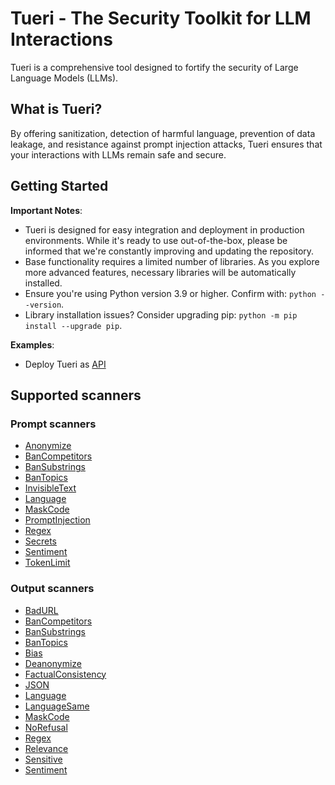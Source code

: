 # Tueri - The Security Toolkit for LLM Interactions

Tueri is a comprehensive tool designed to fortify the security of Large Language Models (LLMs).

## What is Tueri?

By offering sanitization, detection of harmful language, prevention of data leakage, and resistance against prompt injection attacks, Tueri ensures that your interactions with LLMs remain safe and secure.

## Getting Started

**Important Notes**:

- Tueri is designed for easy integration and deployment in production environments. While it's ready to use out-of-the-box, please be informed that we're constantly improving and updating the repository.
- Base functionality requires a limited number of libraries. As you explore more advanced features, necessary libraries will be automatically installed.
- Ensure you're using Python version 3.9 or higher. Confirm with: `python --version`.
- Library installation issues? Consider upgrading pip: `python -m pip install --upgrade pip`.

**Examples**:

- Deploy Tueri as [API](./docs/api/overview.md)

## Supported scanners

### Prompt scanners

- [Anonymize](./docs/input_scanners/anonymize.md)
- [BanCompetitors](./docs/input_scanners/ban_competitors.md)
- [BanSubstrings](./docs/input_scanners/ban_substrings.md)
- [BanTopics](./docs/input_scanners/ban_topics.md)
- [InvisibleText](./docs/input_scanners/invisible_text.md)
- [Language](./docs/input_scanners/language.md)
- [MaskCode](./docs/input_scanners/mask_code.md)
- [PromptInjection](./docs/input_scanners/prompt_injection.md)
- [Regex](./docs/input_scanners/regex.md)
- [Secrets](./docs/input_scanners/secrets.md)
- [Sentiment](./docs/input_scanners/sentiment.md)
- [TokenLimit](./docs/input_scanners/token_limit.md)

### Output scanners

- [BadURL](./docs/output_scanners/bad_url.md)
- [BanCompetitors](./docs/output_scanners/ban_competitors.md)
- [BanSubstrings](./docs/output_scanners/ban_substrings.md)
- [BanTopics](./docs/output_scanners/ban_topics.md)
- [Bias](./docs/output_scanners/bias.md)
- [Deanonymize](./docs/output_scanners/deanonymize.md)
- [FactualConsistency](./docs/output_scanners/factual_consistency.md)
- [JSON](./docs/output_scanners/json.md)
- [Language](./docs/output_scanners/language.md)
- [LanguageSame](./docs/output_scanners/language_same.md)
- [MaskCode](./docs/input_scanners/mask_code.md)
- [NoRefusal](./docs/output_scanners/no_refusal.md)
- [Regex](./docs/output_scanners/regex.md)
- [Relevance](./docs/output_scanners/relevance.md)
- [Sensitive](./docs/output_scanners/sensitive.md)
- [Sentiment](./docs/output_scanners/sentiment.md)
